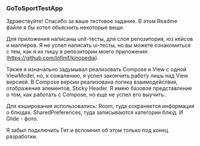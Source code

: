 ### GoToSportTestApp
Здравствуйте! Спасибо за ваше тестовое задание. В этом Readme файле я бы хотел обьяснить некоторые вещи.

Для приложения написаны unit-тесты, для слоя репозитория, юз кейсов и мапперов. Я не успел написать ui-тесты, но вы можете ознакомиться с тем, как я их пишу в репозитории моего приложения (https://github.com/lofinif/kinopedia).

Также я изначально задумывал реализовать Compose и View с одной ViewModel, но, к сожалению, я успел закончить работу лишь над View версией. В Compose версии реализована логика взаимодействия, отображения элементов, Sticky Header. Я имею базовое представление о том, как работать с Compose, но еще не успел его выучить.

Для кэширования использовались: Room, туда сохраняется информация о блюдах. SharedPreferences, туда записываются категории блюд. И Glide - фото.

Я забыл подключить Гит и вспомнил об этом только под конец разработки.
